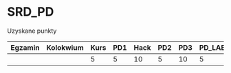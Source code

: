 # SRD_PD
Uzyskane punkty

|Egzamin   |Kolokwium   |Kurs   |PD1   |Hack   |PD2   |PD3   |PD_LAB   |PD4   |   |   |SUMA   | ZDAJE  |
|---|---|---|---|---|---|---|---|---|---|---|---|---|
|   |   | 5 | 5 |10 | 5 |10 | 5 |   |   |   | 40|/50|
